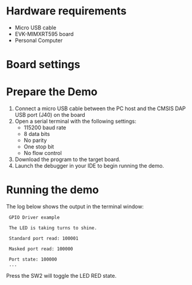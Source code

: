 Hardware requirements
=====================
- Micro USB cable
- EVK-MIMXRT595 board
- Personal Computer

Board settings
============

Prepare the Demo
===============
1.  Connect a micro USB cable between the PC host and the CMSIS DAP USB port (J40) on the board
2.  Open a serial terminal with the following settings:
    - 115200 baud rate
    - 8 data bits
    - No parity
    - One stop bit
    - No flow control
3.  Download the program to the target board.
4.  Launch the debugger in your IDE to begin running the demo.

Running the demo
================
The log below shows the output in the terminal window:
~~~~~~~~~~~~~~~~~~~~~~~~~~~~
 GPIO Driver example

 The LED is taking turns to shine.

 Standard port read: 100001

 Masked port read: 100000

 Port state: 100000
 ...
~~~~~~~~~~~~~~~~~~~~~~~~~~~~
Press the SW2 will toggle the LED RED state.